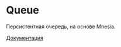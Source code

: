 # Queue

Персистентная очередь, на основе Mnesia.

[Документация](https://dmitrydprog.github.io/per_queue/Queue.html#content)
